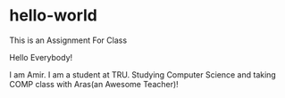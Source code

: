 # hello-world
This is an Assignment For Class

Hello Everybody!

I am Amir. I am a student at TRU. Studying Computer Science and taking COMP class with Aras(an Awesome Teacher)!
